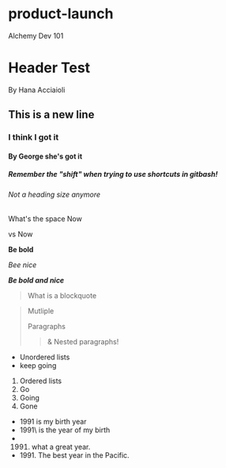 # product-launch
Alchemy Dev 101
# Header Test
By Hana Acciaioli
## This is a new line
### I think I got it
#### By George she's got it
##### Remember the "shift" when trying to use shortcuts in gitbash!

###### Not a heading size anymore

What's the space
Now

vs Now

**Be bold**

*Bee nice*

***Be bold and nice***

>What is a blockquote

>Mutliple
>
>Paragraphs
>
>>& Nested paragraphs!

- Unordered lists
- keep going

1. Ordered lists
2. Go
3. Going
4. Gone

- 1991 is my birth year
- 1991\ is the year of my birth
- 1991. what a great year.
- 1991\. The best year in the Pacific.






